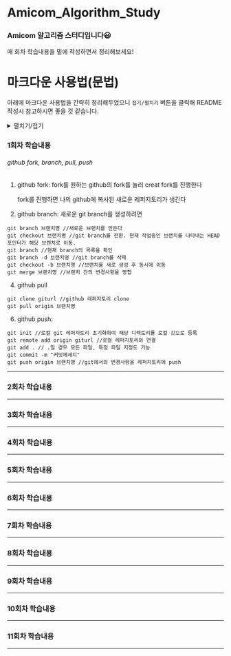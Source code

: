 # Amicom_Algorithm_Study
### Amicom 알고리즘 스터디입니다😃

매 회차 학습내용을 밑에 작성하면서 정리해보세요!

# 마크다운 사용법(문법)
아래에 마크다운 사용법을 간략히 정리해두었으니 `접기/펼치기` 버튼을 클릭해 README 작성시 참고하시면 좋을 것 같습니다.

<details>
<summary>펼치기/접기</summary>
  
# 제목
1,2,3,4,5,6은 제목 크기를 의미합니다.
```
  # 제목 1
  ## 제목 2
  ### 제목 3
  #### 제목 4
  ##### 제목 5
  ###### 제목 6
```
`출력 결과`
 # 제목 1
  ## 제목 2
  ### 제목 3
  #### 제목 4
  ##### 제목 5
  ###### 제목 6
  
# 강조
각각 기울임, 두꺼움, 취소선을 의미합니다.
```
기울임(이텔릭체)는 *별 기호* 혹은 _언더바_ 를 사용하세요.
두껍게는 **별 기호 두개** 혹은 __언더바 두개__를 사용하세요.
취소선은 ~~물결 기호~~ 를 사용하세요.
```
`출력 결과`

기울임(이텔릭체)는 *별 기호* 혹은 _언더바_ 를 사용하세요.

두껍게는 **별 기호 두개** 혹은 __언더바 두개__ 를 사용하세요.

취소선은 ~~물결 기호~~ 를 사용하세요.

# 목록
`1.` 로 시작하는 항목을 작성하면 자동 변환되며, `-` 로 시작하는 항목을 작성하면 순서 없는 항목으로 변환됩니다.
들여쓰기를 통해 하위 목록을 작성할수 있습니다.

```
1. 순서가 있는 항목
  1. 순서가 있는 항목

- 순서가 없는 항목
  -순서가 없는 항목
```

`출력 결과`

1. 순서가 있는 항목

- 순서가 없는 항목

  - 순서가 없는 항목

# 링크

```
[이름](링크)
[이름](링크 "설명)
```

```
[Naver](https://naver.com)
[Google](https://google.com "이 링크는 구글 링크입니다.")
```

`출력 결과`

[Naver](https://naver.com)

[Google](https://google.com "이 링크는 구글 링크입니다.")

# 이미지

링크와 비슷하지만, 앞에 `!` 를 추가해줘야 합니다.

```
![대체텍스트](이미지주소)
![대체텍스트](이미지주소 "설명")
```

# 인라인 코드
강조할 코드를 ` 기호로 감싸 인라인 코드를 표현합니다. 

```
`2024` 아미콤 `화이팅!`
```

`출력 결과`

`2024` 아미콤 `화이팅!`

# 블록

` 를 3번 이상 입력하고 언어(코드)를 명시해, 코드 블록을 표현합니다.

``````
```C
#include <stdio.h>

int main() {
    printf("Hello, World!\n");
    return 0;
}
```
``````



`출력 결과`


```C
#include <stdio.h>

int main() {
    printf("Hello, World!\n");
    return 0;
}
```

# 인용문

```
`>` 기호를 이용해 인용문을 작성합니다.
> 인용문

점프

> Amicom
>> 중첩된 인용문을 만들 수 있어요.
>>> 아미콤
>>>> 화이팅

```

`출력 결과`

`>` 기호를 이용해 인용문을 작성합니다.
> 인용문

점프

> Amicom
>> 중첩된 인용문을 만들 수 있어요.
>>> 아미콤
>>>> 화이팅

# 수평선
`---`,`___`,`***` 각 기호를 사용해 수형선을 만들 수 있습니다..

```
---

___

***
```

`출력 결과`

---

___

***

추가적으로 마크다운 문법을 더 상세히 알고싶으시면, 구글링이나 GPT를 이용해주세요😀 

</details>


### 1회차 학습내용

###### github fork, branch, pull, push

1. github fork: fork를 원하는 github의 fork를 눌러 creat fork를 진행한다

   fork를 진행하면 나의 github에 복사된 새로운 레퍼지토리가 생긴다


2. github branch: 새로운 git branch를 생성하려면
```
git branch 브랜치명 //새로운 브랜치를 만든다
git checkout 브랜치명 //git branch를 전환. 현재 작업중인 브랜치를 나타내는 HEAD 포인터가 해당 브랜치로 이동.
git branch //현재 branch의 목록을 확인
git branch -d 브랜치명 //git branch를 삭제
git checkout -b 브랜치명 //브랜치를 새로 생성 후 동시에 이동
git merge 브랜치명 //브랜치 간의 변경사항을 병합
```

4. github pull
```
git clone giturl //github 레퍼지토리 clone
git pull origin 브랜치명 
```

6. github push:
```
git init //로컬 git 레퍼지토리 초기화하여 해당 디렉토리를 로컬 깃으로 등록
git remote add origin giturl //로컬 레퍼지토리와 연결
git add . // .일 경우 모든 파일, 특정 파일 지정도 가능
git commit -m "커밋메세지" 
git push origin 브랜치명 //git에서의 변경사항을 레퍼지토리에 push
```

---
### 2회차 학습내용

---
### 3회차 학습내용

---
### 4회차 학습내용

---
### 5회차 학습내용

---
### 6회차 학습내용

---
### 7회차 학습내용

---
### 8회차 학습내용

---
### 9회차 학습내용

---
### 10회차 학습내용

---
### 11회차 학습내용

---




